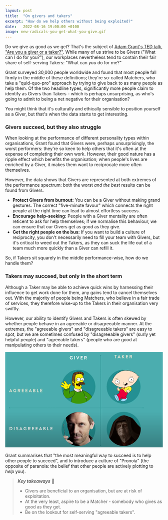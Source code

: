 ```yaml
---
layout: post
title:  "On givers and takers"
excerpt: "How do we help others without being exploited?"
date:   2022-08-16 19:00:00 +0100
image: new-radicals-you-get-what-you-give.gif
---
```


Do we give as good as we get? That's the subject of [Adam Grant's TED talk, "Are you a giver or a taker?"](https://www.ted.com/talks/adam_grant_are_you_a_giver_or_a_taker). While many of us strive to be Givers ("What can I do for you?"), our workplaces nevertheless tend to contain their fair share of self-serving Takers: "What can _you_ do for me?"

Grant surveyed 30,000 people worldwide and found that most people fall firmly in the middle of these definitions; they're so-called Matchers, who take a "quid-quo-pro" approach by trying to give back to as many people as help them. Of the two headline types, significantly more people claim to identify as Givers than Takers - which is perhaps unsurprising, as who's going to admit to being a net negative for their organisation?

You might think that it's culturally and ethically sensible to position yourself as a Giver, but that's when the data starts to get interesting.

### Givers succeed, but they also struggle

When looking at the performance of different personality types within organisations, Grant found that Givers were, perhaps unsurprisingly, the worst performers: they're so keen to help others that it's often at the expense of completing their own work. However, their good nature has a ripple effect which benefits the organisation; when people's lives are enriched by a Giver, it makes them want to reciprocate more often themselves. 

However, the data shows that Givers are represented at both extremes of the performance spectrum: both the worst _and the best_ results can be found from Givers.

* **Protect Givers from burnout:** You can be a Giver without making grand gestures. The correct "five-minute favour" which connects the right people at the right time can lead to almost effortless success.
* **Encourage help-seeking:** People with a Giver mentality are often reticent to ask for help themselves; if we normalise this behaviour, we can ensure that our Givers get as good as they give.
* **Get the right people on the bus:** If you want to build a culture of reciprocity, you don't necessarily need to fill your team with Givers, but it's critical to weed out the Takers, as they can suck the life out of a team much more quickly than a Giver can refill it.

So, if Takers sit squarely in the middle performance-wise, how do we handle them?

### Takers may succeed, but only in the short term

Although a Taker may be able to achieve quick wins by harnessing their influence to get work done for them, any gains tend to cancel themselves out. With the majority of people being Matchers, who believe in a fair trade of services, they therefore wise-up to the Takers in their organisation very swiftly.

However, our ability to identify Givers and Takers is often skewed by whether people behave in an agreeable or disagreeable manner. At the extremes, the "agreeable givers" and "disagreeable takers" are easy to spot, but we are sometimes confused by "disagreeable givers" (surly yet helpful people) and "agreeable takers" (people who are good at manipulating others to their needs).

![Matrix of Agreeable/Disagreeable and Givers/Takers](/assets/img/givers-and-takers.png)

Grant summarises that "the most meaningful way to succeed is to help other people to succeed", and to introduce a culture of "Pronoia" (the opposite of paranoia: the belief that other people are actively plotting to _help_ you).

> **_Key takeaways_** 📝  
> * Givers are beneficial to an organisation, but are at risk of exploitation.
> * At the very least, aspire to be a Matcher - somebody who gives as good as they get.
> * Be on the lookout for self-serving "agreeable takers".